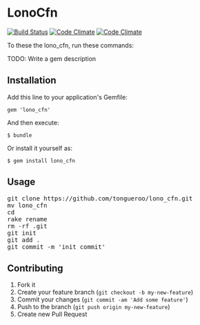 # LonoCfn

[![Build Status](https://magnum.travis-ci.com/)](https://magnum.travis-ci.com/)
[![Code Climate](https://codeclimate.com/)](https://codeclimate.com/)
[![Code Climate](https://codeclimate.com/)](https://codeclimate.com/)

To these the lono_cfn, run these commands:

TODO: Write a gem description

## Installation

Add this line to your application's Gemfile:

    gem 'lono_cfn'

And then execute:

    $ bundle

Or install it yourself as:

    $ gem install lono_cfn

## Usage

<pre>
git clone https://github.com/tongueroo/lono_cfn.git
mv lono_cfn <project_name>
cd <project_name>
rake rename
rm -rf .git
git init
git add .
git commit -m 'init commit'
</pre>

## Contributing

1. Fork it
2. Create your feature branch (`git checkout -b my-new-feature`)
3. Commit your changes (`git commit -am 'Add some feature'`)
4. Push to the branch (`git push origin my-new-feature`)
5. Create new Pull Request